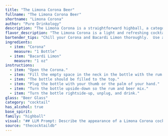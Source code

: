 ```yaml
---
title: "The Limona Corona Beer"
fullname: "The Limona Corona Beer"
shortname: "Limona Corona"
author: "Pure Drinkology"
description: "The Limona Corona is a straightforward highball, a category popularized in the late 19th century. This simple combination of beer and flavored liqueur, likely originated in a casual setting, highlighting the refreshing and vibrant flavors of both ingredients. "
flavor_description: "The Limona Corona is a light and refreshing cocktail.  The Corona beer provides a crisp, malty base, while the Bacardi Limon adds a vibrant citrus kick.  The combination creates a sweet and tangy flavor that is perfect for a hot day or a casual gathering.  The citrus notes are amplified by the addition of lime juice, creating a zesty and invigorating experience. "
bartender_tips: "Chill your Corona and Bacardi Limon thoroughly.  Use a tall glass filled with ice. Pour Bacardi Limon first, followed by Corona.  Gently stir to mix, keeping the head of the Corona intact. Garnish with a lime wedge and a pinch of salt on the rim for a salty-sweet kick.  Enjoy responsibly! "
ingredients:
  - item: "Corona"
    measure: "1 Bottle"
  - item: "Bacardi Limon"
    measure: "1 oz"
instructions:
  - item: "Open the Corona."
  - item: "Fill the empty space in the neck in the bottle with the rum."
  - item: "The bottle should be filled to the top."
  - item: "Plug the bottle with your thumb or the palm of your hand."
  - item: "Turn the bottle upside-down so the rum and beer mix."
  - item: "Turn the bottle rightside-up, unplug, and drink."
glass: "Beer Glass"
category: "cocktail"
has_alcohol: true
base_spirit:
family: "highball"
visual: "## LLM Prompt: Describe the appearance of a Limona Corona cocktail.Imagine a tall, frosted glass filled with **icy cold Corona beer**. The golden hue of the beer is illuminated by the **sunlight reflecting off the condensation** on the glass.  **Atop the beer rests a generous pour of Bacardi Limon**, its **vibrant yellow color creating a distinct layer** that contrasts with the beer below.  **The Bacardi Limon is slightly cloudy**, with tiny **bits of lime zest swirling within**.  **A thin slice of lime** decorates the rim of the glass, adding a **fresh, green accent** to the overall composition.  **The cocktail is garnished with a lime wedge** nestled on the rim, its **bright green color** contrasting beautifully with the yellow Bacardi Limon.  **Small bubbles rise from the depths of the beer**, creating a **dynamic and refreshing** visual. **Focus on the following details:*** **The layering of the Corona and Bacardi Limon*** **The color contrast between the two ingredients*** **The condensation on the glass and its effect on the lighting*** **The texture of the Bacardi Limon (slightly cloudy with zest particles)*** **The freshness of the lime garnish** "
source: "thecocktaildb"
---
```


